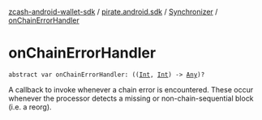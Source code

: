 [zcash-android-wallet-sdk](../../index.md) / [pirate.android.sdk](../index.md) / [Synchronizer](index.md) / [onChainErrorHandler](./on-chain-error-handler.md)

# onChainErrorHandler

`abstract var onChainErrorHandler: ((`[`Int`](https://kotlinlang.org/api/latest/jvm/stdlib/kotlin/-int/index.html)`, `[`Int`](https://kotlinlang.org/api/latest/jvm/stdlib/kotlin/-int/index.html)`) -> `[`Any`](https://kotlinlang.org/api/latest/jvm/stdlib/kotlin/-any/index.html)`)?`

A callback to invoke whenever a chain error is encountered. These occur whenever the
processor detects a missing or non-chain-sequential block (i.e. a reorg).

